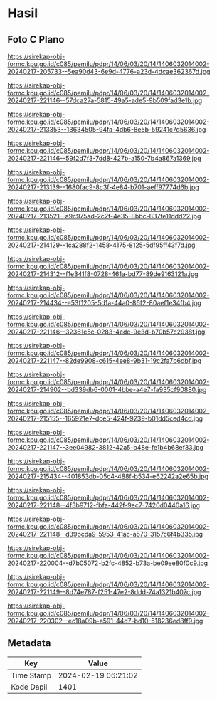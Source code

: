 # Hasil

## Foto C Plano

https://sirekap-obj-formc.kpu.go.id/c085/pemilu/pdpr/14/06/03/20/14/1406032014002-20240217-205733--5ea90d43-6e9d-4776-a23d-4dcae362367d.jpg

https://sirekap-obj-formc.kpu.go.id/c085/pemilu/pdpr/14/06/03/20/14/1406032014002-20240217-221146--57dca27a-5815-49a5-ade5-9b509fad3e1b.jpg

https://sirekap-obj-formc.kpu.go.id/c085/pemilu/pdpr/14/06/03/20/14/1406032014002-20240217-213353--13634505-94fa-4db6-8e5b-59241c7d5636.jpg

https://sirekap-obj-formc.kpu.go.id/c085/pemilu/pdpr/14/06/03/20/14/1406032014002-20240217-221146--59f2d7f3-7dd8-427b-a150-7b4a867a1369.jpg

https://sirekap-obj-formc.kpu.go.id/c085/pemilu/pdpr/14/06/03/20/14/1406032014002-20240217-213139--1680fac9-8c3f-4e84-b701-aeff97774d6b.jpg

https://sirekap-obj-formc.kpu.go.id/c085/pemilu/pdpr/14/06/03/20/14/1406032014002-20240217-213521--a9c975ad-2c2f-4e35-8bbc-837fe11ddd22.jpg

https://sirekap-obj-formc.kpu.go.id/c085/pemilu/pdpr/14/06/03/20/14/1406032014002-20240217-214129--1ca288f2-1458-4175-8125-5df95ff43f7d.jpg

https://sirekap-obj-formc.kpu.go.id/c085/pemilu/pdpr/14/06/03/20/14/1406032014002-20240217-214312--f1e341f8-0728-461a-bd77-89de9163121a.jpg

https://sirekap-obj-formc.kpu.go.id/c085/pemilu/pdpr/14/06/03/20/14/1406032014002-20240217-214434--e53f1205-5d1a-44a0-86f2-80aef1e34fb4.jpg

https://sirekap-obj-formc.kpu.go.id/c085/pemilu/pdpr/14/06/03/20/14/1406032014002-20240217-221146--32361e5c-0283-4ede-9e3d-b70b57c2938f.jpg

https://sirekap-obj-formc.kpu.go.id/c085/pemilu/pdpr/14/06/03/20/14/1406032014002-20240217-221147--82de9908-c615-4ee8-9b31-19c2fa7b6dbf.jpg

https://sirekap-obj-formc.kpu.go.id/c085/pemilu/pdpr/14/06/03/20/14/1406032014002-20240217-214902--bd339db6-0001-4bbe-a4e7-fa935cf90880.jpg

https://sirekap-obj-formc.kpu.go.id/c085/pemilu/pdpr/14/06/03/20/14/1406032014002-20240217-215155--165921e7-dce5-424f-9239-b01dd5ced4cd.jpg

https://sirekap-obj-formc.kpu.go.id/c085/pemilu/pdpr/14/06/03/20/14/1406032014002-20240217-221147--3ee04982-3812-42a5-b48e-fe1b4b68ef33.jpg

https://sirekap-obj-formc.kpu.go.id/c085/pemilu/pdpr/14/06/03/20/14/1406032014002-20240217-215434--401853db-05c4-488f-b534-e62242a2e65b.jpg

https://sirekap-obj-formc.kpu.go.id/c085/pemilu/pdpr/14/06/03/20/14/1406032014002-20240217-221148--4f3b9712-fbfa-442f-9ec7-7420d0440a16.jpg

https://sirekap-obj-formc.kpu.go.id/c085/pemilu/pdpr/14/06/03/20/14/1406032014002-20240217-221148--d39bcda9-5953-41ac-a570-3157c6f4b335.jpg

https://sirekap-obj-formc.kpu.go.id/c085/pemilu/pdpr/14/06/03/20/14/1406032014002-20240217-220004--d7b05072-b2fc-4852-b73a-be09ee80f0c9.jpg

https://sirekap-obj-formc.kpu.go.id/c085/pemilu/pdpr/14/06/03/20/14/1406032014002-20240217-221149--8d74e787-f251-47e2-8ddd-74a1321b407c.jpg

https://sirekap-obj-formc.kpu.go.id/c085/pemilu/pdpr/14/06/03/20/14/1406032014002-20240217-220302--ec18a09b-a591-44d7-bd10-518236ed8ff9.jpg


## Metadata

| Key        | Value               |
| ---------- | ------------------- |
| Time Stamp | 2024-02-19 06:21:02 |
| Kode Dapil | 1401                |



